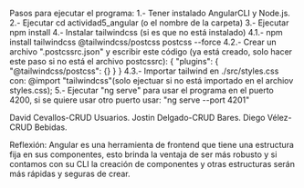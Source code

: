 Pasos para ejecutar el programa: 
    1.- Tener instalado AngularCLI y Node.js.
    2.- Ejecutar cd actividad5_angular (o el nombre de la carpeta)
    3.- Ejecutar npm install 
    4.- Instalar tailwindcss (si es que no está instalado)
        4.1.- npm install tailwindcss @tailwindcss/postcss postcss --force
        4.2.- Crear un archivo ".postcssrc.json" y escribir este código (ya está creado, solo hacer este paso si no está el archivo postcssrc):
                {
                    "plugins": {
                        "@tailwindcss/postcss": {}
                    }
                }
        4.3.- Importar tailwind en ./src/styles.css con: @import "tailwindcss"(solo ejectuar si no está importado en el archiov styles.css);
    5.- Ejecutar "ng serve" para usar el programa en el puerto 4200, si se quiere usar otro puerto usar: "ng serve --port 4201"

David Cevallos-CRUD Usuarios.
Jostin Delgado-CRUD Bares.
Diego Vélez-CRUD Bebidas.

                            
Reflexión: Angular es una herramienta de frontend que tiene una estructura fija en sus componentes, esto brinda la ventaja de ser más robusto y si contamos con su CLI la creación de componentes y otras estructuras serán más rápidas y seguras de crear.